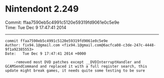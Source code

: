 # Nintendont 2.249
Commit: ffaa7590eb5c4991c5120e59319fd9061e0c5e9e  
Time: Tue Dec 9 17:47:41 2014   

-----

```
commit ffaa7590eb5c4991c5120e59319fd9061e0c5e9e
Author: fix94.1@gmail.com <fix94.1@gmail.com@6acfca08-c3de-247c-4448-9f1a92385553>
Date:   Tue Dec 9 17:47:41 2014 +0000

    -removed most DVD patches except __DVDInterruptHandler and GCAMSendCommand and replaced it with a full register search, this update might break games, it needs quite some testing to be sure
```
